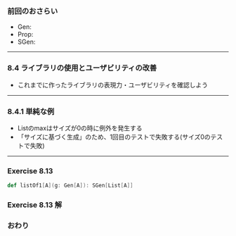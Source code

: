 ### 前回のおさらい
- Gen: 
- Prop: 
- SGen: 

---

### 8.4 ライブラリの使用とユーザビリティの改善
- これまでに作ったライブラリの表現力・ユーザビリティを確認しよう

---

### 8.4.1 単純な例
- Listのmaxはサイズが0の時に例外を発生する
- 「サイズに基づく生成」のため、1回目のテストで失敗する(サイズ0のテストで失敗)

---

### Exercise 8.13

```scala
def listOf1[A](g: Gen[A]): SGen[List[A]]
```

### Exercise 8.13 解

### おわり
